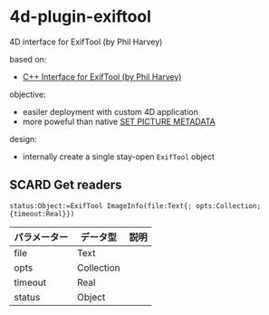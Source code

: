 # 4d-plugin-exiftool
4D interface for ExifTool (by Phil Harvey)

based on:

* [C++ Interface for ExifTool (by Phil Harvey)](https://exiftool.org/cpp_exiftool/)

objective:

* easiler deployment with custom 4D application
* more poweful than native [SET PICTURE METADATA](https://doc.4d.com/4Dv19/4D/19.1/SET-PICTURE-METADATA.301-5652803.en.html)

design:

* internally create a single stay-open `ExifTool` object

## SCARD Get readers

```4d
status:Object:=ExifTool ImageInfo(file:Text{; opts:Collection; {timeout:Real}})
```

|パラメーター|データ型|説明|
|-|-|-|
|file|Text||
|opts|Collection||
|timeout|Real||
|status|Object||
